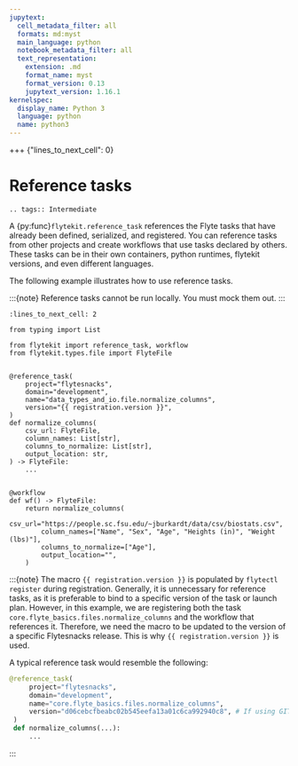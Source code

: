 ```yaml
---
jupytext:
  cell_metadata_filter: all
  formats: md:myst
  main_language: python
  notebook_metadata_filter: all
  text_representation:
    extension: .md
    format_name: myst
    format_version: 0.13
    jupytext_version: 1.16.1
kernelspec:
  display_name: Python 3
  language: python
  name: python3
---
```


+++ {"lines_to_next_cell": 0}

# Reference tasks

```{eval-rst}
.. tags:: Intermediate
```

A {py:func}`flytekit.reference_task` references the Flyte tasks that have already been defined, serialized, and registered.
You can reference tasks from other projects and create workflows that use tasks declared by others.
These tasks can be in their own containers, python runtimes, flytekit versions, and even different languages.

The following example illustrates how to use reference tasks.

:::{note}
Reference tasks cannot be run locally. You must mock them out.
:::

```{code-cell}
:lines_to_next_cell: 2

from typing import List

from flytekit import reference_task, workflow
from flytekit.types.file import FlyteFile


@reference_task(
    project="flytesnacks",
    domain="development",
    name="data_types_and_io.file.normalize_columns",
    version="{{ registration.version }}",
)
def normalize_columns(
    csv_url: FlyteFile,
    column_names: List[str],
    columns_to_normalize: List[str],
    output_location: str,
) -> FlyteFile:
    ...


@workflow
def wf() -> FlyteFile:
    return normalize_columns(
        csv_url="https://people.sc.fsu.edu/~jburkardt/data/csv/biostats.csv",
        column_names=["Name", "Sex", "Age", "Heights (in)", "Weight (lbs)"],
        columns_to_normalize=["Age"],
        output_location="",
    )
```

:::{note}
The macro `{{ registration.version }}` is populated by `flytectl register` during registration.
Generally, it is unnecessary for reference tasks, as it is preferable to bind to a specific version of the task or launch plan.
However, in this example, we are registering both the task `core.flyte_basics.files.normalize_columns` and the workflow that references it.
Therefore, we need the macro to be updated to the version of a specific Flytesnacks release.
This is why `{{ registration.version }}` is used.

A typical reference task would resemble the following:

```python
@reference_task(
     project="flytesnacks",
     domain="development",
     name="core.flyte_basics.files.normalize_columns",
     version="d06cebcfbeabc02b545eefa13a01c6ca992940c8", # If using GIT for versioning OR 0.16.0, if semver
 )
 def normalize_columns(...):
     ...
```
:::
